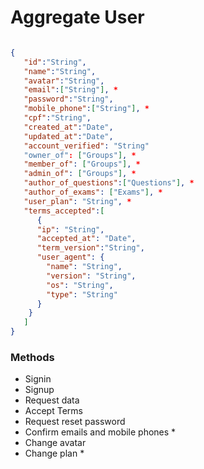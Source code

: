 # Aggregate User

```json

{
   "id":"String",
   "name":"String",
   "avatar":"String",
   "email":["String"], *
   "password":"String",
   "mobile_phone":["String"], *
   "cpf":"String",
   "created_at":"Date",
   "updated_at":"Date",
   "account_verified": "String"
   "owner_of": ["Groups"], *
   "member_of": ["Groups"], *
   "admin_of": ["Groups"], *
   "author_of_questions":["Questions"], *
   "author_of_exams": ["Exams"], *
   "user_plan": "String", *
   "terms_accepted":[
      {
      "ip": "String",
      "accepted_at": "Date",
      "term_version":"String",
      "user_agent": {
        "name": "String",
        "version": "String",
        "os": "String",
        "type": "String"
      }
    }
   ]
}

```


### Methods 

- Signin 
- Signup
- Request data 
- Accept Terms
- Request reset password 
- Confirm emails and mobile phones * 
- Change avatar
- Change plan *
